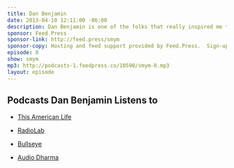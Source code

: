 ```yaml
---
title: Dan Benjamin
date: 2013-04-10 12:11:00 -06:00
description: Dan Benjamin is one of the folks that really inspired me to get into podcasting and so it’s an honor to have him on this show. We run the gamut of podcasting from his start on the Hivelogic podcast to where he is now, networks vs individual podcasts, getting unstuck when podcasting, taking care of sponsors and plenty of fun discussion on life as a podcaster.
sponsor: Feed.Press
sponsor-link: http://feed.press/smym
sponsor-copy: Hosting and feed support provided by Feed.Press.  Sign-up today and try FeedPress on a 14 day trial (no contracts or commitments). Use promo code "smym" during checkout to get 10% off your first year.
episode: 8
show: smym
mp3: http://podcasts-1.feedpress.co/10590/smym-8.mp3
layout: episode
---
```


## Podcasts Dan Benjamin Listens to

-  [This American Life](http://www.thisamericanlife.org)

-  [RadioLab](http://www.radiolab.org)

-  [Bullseye](http://www.maximumfun.org/shows/bullseye)

-  [Audio Dharma](http://www.audiodharma.org)
